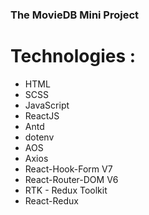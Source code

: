 ### The MovieDB Mini Project

# Technologies : 
- HTML 
- SCSS
- JavaScript
- ReactJS 
- Antd
- dotenv
- AOS
- Axios
- React-Hook-Form V7
- React-Router-DOM V6
- RTK - Redux Toolkit
- React-Redux

